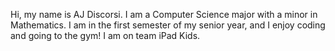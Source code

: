 Hi, my name is AJ Discorsi. I am a Computer Science major with a minor in Mathematics. I am in the first semester of my senior year, and I enjoy coding and going to the gym! I am on team iPad Kids.